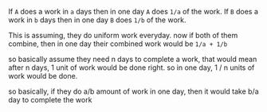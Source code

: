If `A` does a work in `a` days then in one day `A` does 
`1/a` of the work.
If `B` does a work in `b` days then in one day `B` does 
`1/b` of the work.

This is assuming, they do uniform work everyday.
now if both of them combine, then in one day their combined work would be
`1/a + 1/b`

so basically assume they need n days to complete a work, that would mean after n days, 1 unit of work would be done right. so in one day, 1 / n units of work would be done. 

so basically, if they do a/b amount of work in one day, then it would take b/a day to complete the work

